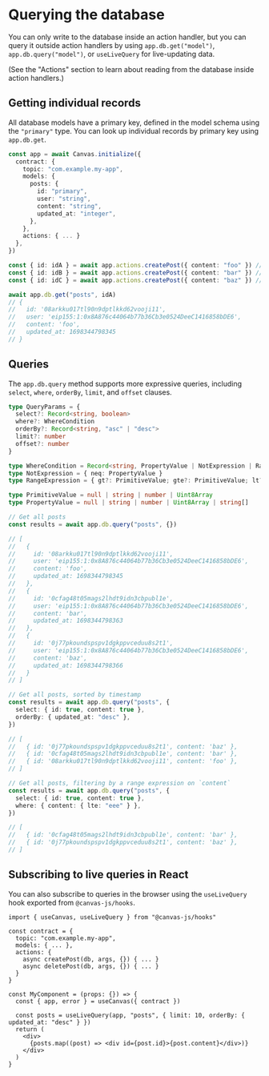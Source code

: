 # Querying the database

You can only write to the database inside an action handler, but you can query it outside action handlers by using `app.db.get("model")`, `app.db.query("model")`, or `useLiveQuery` for live-updating data.

(See the "Actions" section to learn about reading from the database inside action handlers.)

## Getting individual records

All database models have a primary key, defined in the model schema using the `"primary"` type. You can look up individual records by primary key using `app.db.get`.

```ts
const app = await Canvas.initialize({
  contract: {
    topic: "com.example.my-app",
    models: {
      posts: {
        id: "primary",
        user: "string",
        content: "string",
        updated_at: "integer",
      },
    },
    actions: { ... }
  },
})

const { id: idA } = await app.actions.createPost({ content: "foo" }) // 08arkku017tl90n9dptlkkd62vooji11
const { id: idB } = await app.actions.createPost({ content: "bar" }) // 0cfag48t05mags2lhdt9idn3cbpubl1e
const { id: idC } = await app.actions.createPost({ content: "baz" }) // 0j77pkoundspspv1dgkppvceduu8s2t1

await app.db.get("posts", idA)
// {
//   id: '08arkku017tl90n9dptlkkd62vooji11',
//   user: 'eip155:1:0x8A876c44064b77b36Cb3e0524DeeC1416858bDE6',
//   content: 'foo',
//   updated_at: 1698344798345
// }
```

## Queries

The `app.db.query` method supports more expressive queries, including `select`, `where`, `orderBy`, `limit`, and `offset` clauses.

```ts
type QueryParams = {
  select?: Record<string, boolean>
  where?: WhereCondition
  orderBy?: Record<string, "asc" | "desc">
  limit?: number
  offset?: number
}

type WhereCondition = Record<string, PropertyValue | NotExpression | RangeExpression>
type NotExpression = { neq: PropertyValue }
type RangeExpression = { gt?: PrimitiveValue; gte?: PrimitiveValue; lt?: PrimitiveValue; lte?: PrimitiveValue }

type PrimitiveValue = null | string | number | Uint8Array
type PropertyValue = null | string | number | Uint8Array | string[]
```

```ts
// Get all posts
const results = await app.db.query("posts", {})

// [
//   {
//     id: '08arkku017tl90n9dptlkkd62vooji11',
//     user: 'eip155:1:0x8A876c44064b77b36Cb3e0524DeeC1416858bDE6',
//     content: 'foo',
//     updated_at: 1698344798345
//   },
//   {
//     id: '0cfag48t05mags2lhdt9idn3cbpubl1e',
//     user: 'eip155:1:0x8A876c44064b77b36Cb3e0524DeeC1416858bDE6',
//     content: 'bar',
//     updated_at: 1698344798363
//   },
//   {
//     id: '0j77pkoundspspv1dgkppvceduu8s2t1',
//     user: 'eip155:1:0x8A876c44064b77b36Cb3e0524DeeC1416858bDE6',
//     content: 'baz',
//     updated_at: 1698344798366
//   }
// ]
```

```ts
// Get all posts, sorted by timestamp
const results = await app.db.query("posts", {
  select: { id: true, content: true },
  orderBy: { updated_at: "desc" },
})

// [
//   { id: '0j77pkoundspspv1dgkppvceduu8s2t1', content: 'baz' },
//   { id: '0cfag48t05mags2lhdt9idn3cbpubl1e', content: 'bar' },
//   { id: '08arkku017tl90n9dptlkkd62vooji11', content: 'foo' },
// ]
```

```ts
// Get all posts, filtering by a range expression on `content`
const results = await app.db.query("posts", {
  select: { id: true, content: true },
  where: { content: { lte: "eee" } },
})

// [
//   { id: '0cfag48t05mags2lhdt9idn3cbpubl1e', content: 'bar' },
//   { id: '0j77pkoundspspv1dgkppvceduu8s2t1', content: 'baz' },
// ]
```

## Subscribing to live queries in React

You can also subscribe to queries in the browser using the `useLiveQuery` hook exported from `@canvas-js/hooks`.

```tsx
import { useCanvas, useLiveQuery } from "@canvas-js/hooks"

const contract = {
  topic: "com.example.my-app",
  models: { ... },
  actions: {
    async createPost(db, args, {}) { ... }
    async deletePost(db, args, {}) { ... }
  }
}

const MyComponent = (props: {}) => {
  const { app, error } = useCanvas({ contract })

  const posts = useLiveQuery(app, "posts", { limit: 10, orderBy: { updated_at: "desc" } })
  return (
    <div>
      {posts.map((post) => <div id={post.id}>{post.content}</div>)}
    </div>
  )
}
```
